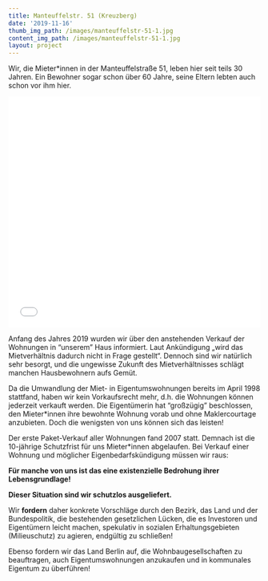 ```yaml
---
title: Manteuffelstr. 51 (Kreuzberg)
date: '2019-11-16'
thumb_img_path: /images/manteuffelstr-51-1.jpg
content_img_path: /images/manteuffelstr-51-1.jpg
layout: project
---
```

Wir, die Mieter*innen in der Manteuffelstraße 51, leben hier seit teils 30 Jahren. Ein Bewohner sogar schon über 60 Jahre, seine Eltern lebten auch schon vor ihm hier.

<iframe title="" aria-label="Locator-Karte" id="datawrapper-chart-XB7IW" src="//datawrapper.dwcdn.net/XB7IW/1/" scrolling="no" frameborder="0" style="width: 0; min-width: 100% !important; border: none;" height="460"></iframe><script type="text/javascript">!function(){"use strict";window.addEventListener("message",function(a){if(void 0!==a.data["datawrapper-height"])for(var e in a.data["datawrapper-height"]){var t=document.getElementById("datawrapper-chart-"+e)||document.querySelector("iframe[src*='"+e+"']");t&&(t.style.height=a.data["datawrapper-height"][e]+"px")}})}();</script>

Anfang des Jahres 2019 wurden wir über den anstehenden Verkauf der Wohnungen in “unserem” Haus informiert. Laut Ankündigung „wird das Mietverhältnis dadurch nicht in Frage gestellt“. Dennoch sind wir natürlich sehr besorgt, und die ungewisse Zukunft des Mietverhältnisses schlägt manchen Hausbewohnern aufs Gemüt.

Da die Umwandlung der Miet- in Eigentumswohnungen bereits im April 1998 stattfand, haben wir kein Vorkaufsrecht mehr, d.h. die Wohnungen können jederzeit verkauft werden. Die Eigentümerin hat “großzügig” beschlossen, den Mieter*innen ihre bewohnte Wohnung vorab und ohne Maklercourtage anzubieten. Doch die wenigsten von uns können sich das leisten!

Der erste Paket-Verkauf aller Wohnungen fand 2007 statt. Demnach ist die 10-jährige Schutzfrist für uns Mieter*innen abgelaufen. Bei Verkauf einer Wohnung und möglicher Eigenbedarfskündigung müssen wir raus:

**Für manche von uns ist das eine existenzielle Bedrohung ihrer Lebensgrundlage!**

**Dieser Situation sind wir schutzlos ausgeliefert.**

Wir **fordern** daher konkrete Vorschläge durch den Bezirk, das Land und der Bundespolitik, die bestehenden gesetzlichen Lücken, die es Investoren und Eigentümern leicht machen, spekulativ in sozialen Erhaltungsgebieten (Milieuschutz) zu agieren, endgültig zu schließen!

Ebenso fordern wir das Land Berlin auf, die Wohnbaugesellschaften zu beauftragen, auch Eigentumswohnungen anzukaufen und in kommunales Eigentum zu überführen! 
